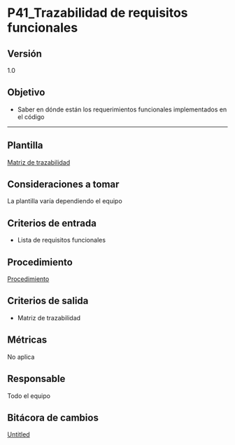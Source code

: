 # P41_Trazabilidad de requisitos funcionales

## Versión

1.0

## Objetivo[](https://ace-software-development.github.io/Manual-de-Operaciones/docs/Plantillas/PL03_Creaci%C3%B3n%20de%20Procesos#objetivo)

- Saber en dónde están los requerimientos funcionales implementados en el código

---

## Plantilla

[Matriz de trazabilidad](https://docs.google.com/spreadsheets/d/1SabEsCCNVtxFJoqglCguCcy1aq_SM-P5ZXAz9y8DDaY/edit?usp=sharing)

## **Consideraciones a tomar**

La plantilla varía dependiendo el equipo

## **Criterios de entrada**

- Lista de requisitos funcionales

## **Procedimiento**

[Procedimiento](P41_Trazabilidad%20de%20requisitos%20funcionales%20c0f80e5fbb7f474baf74ad4ffdec69b5/Procedimiento%202ca4bd1cd1e04bc38dcddbd93f78b281.csv)

## **Criterios de salida**

- Matriz de trazabilidad

## **Métricas**

No aplica

## **Responsable**

Todo el equipo

## Bitácora de cambios

[Untitled](P41_Trazabilidad%20de%20requisitos%20funcionales%20c0f80e5fbb7f474baf74ad4ffdec69b5/Untitled%20Database%20315be480f8a34a529d0b119dea5e2863.csv)